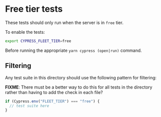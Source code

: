 # Free tier tests

These tests should only run when the server is in `free` tier.

To enable the tests:

```sh
export CYPRESS_FLEET_TIER=free
```

Before running the appropriate `yarn cypress (open|run)` command.

## Filtering

Any test suite in this directory should use the following pattern for filtering:

**FIXME**: There must be a better way to do this for all tests in the directory rather than having to add the check in each file?

```js
if (Cypress.env("FLEET_TIER") === "free") {
  // test suite here
}
```
